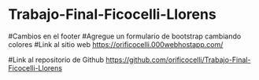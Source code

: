 # Trabajo-Final-Ficocelli-Llorens
#Cambios en el footer
#Agregue un formulario de bootstrap cambiando colores
#Link al sitio web https://orificocelli.000webhostapp.com/  

#Link al repositorio de Github https://github.com/orificocelli/Trabajo-Final-Ficocelli-Llorens
